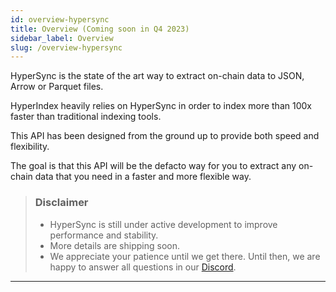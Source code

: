 ```yaml
---
id: overview-hypersync
title: Overview (Coming soon in Q4 2023)
sidebar_label: Overview
slug: /overview-hypersync
---
```


HyperSync is the state of the art way to extract on-chain data to JSON, Arrow or Parquet files.

HyperIndex heavily relies on HyperSync in order to index more than 100x faster than traditional indexing tools.

This API has been designed from the ground up to provide both speed and flexibility.

The goal is that this API will be the defacto way for you to extract any on-chain data that you need in a faster and more flexible way.

> ### Disclaimer
>
> - HyperSync is still under active development to improve performance and stability.
> - More details are shipping soon.
> - We appreciate your patience until we get there. Until then, we are happy to answer all questions in our [Discord](https://discord.gg/Q9qt8gZ2fX).

---
